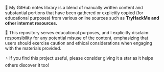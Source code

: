 🔴 My GitHub notes library is a blend of manually written content and substantial portions that have been gathered or explicitly copied (for educational purposes) from various online sources such as **TryHackMe and other internet resources.**
  
🔴 This repository serves educational purposes, and I explicitly disclaim responsibility for any potential misuse of the content, emphasizing that users should exercise caution and ethical considerations when engaging with the materials provided.

⭐ If you find this project useful, please consider giving it a star as it helps others discover it too!